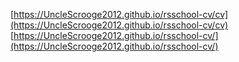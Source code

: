 [https://UncleScrooge2012.github.io/rsschool-cv/cv](https://UncleScrooge2012.github.io/rsschool-cv/cv)
[https://UncleScrooge2012.github.io/rsschool-cv/](https://UncleScrooge2012.github.io/rsschool-cv/)